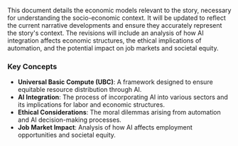This document details the economic models relevant to the story, necessary for understanding the socio-economic context. It will be updated to reflect the current narrative developments and ensure they accurately represent the story's context. The revisions will include an analysis of how AI integration affects economic structures, the ethical implications of automation, and the potential impact on job markets and societal equity.

### Key Concepts
- **Universal Basic Compute (UBC)**: A framework designed to ensure equitable resource distribution through AI.
- **AI Integration**: The process of incorporating AI into various sectors and its implications for labor and economic structures.
- **Ethical Considerations**: The moral dilemmas arising from automation and AI decision-making processes.
- **Job Market Impact**: Analysis of how AI affects employment opportunities and societal equity.
